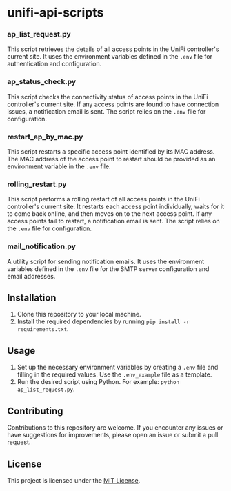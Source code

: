 # unifi-api-scripts


### ap_list_request.py

This script retrieves the details of all access points in the UniFi controller's current site. It uses the environment variables defined in the `.env` file for authentication and configuration.

### ap_status_check.py

This script checks the connectivity status of access points in the UniFi controller's current site. If any access points are found to have connection issues, a notification email is sent. The script  relies on the `.env` file for configuration.

### restart_ap_by_mac.py

This script restarts a specific access point identified by its MAC address. The MAC address of the access point to restart should be provided as an environment variable in the `.env` file.

### rolling_restart.py

This script performs a rolling restart of all access points in the UniFi controller's current site. It restarts each access point individually, waits for it to come back online, and then moves on to the next access point. If any access points fail to restart, a notification email is sent. The script relies on the `.env` file for configuration.

### mail_notification.py

A utility script for sending notification emails. It uses the environment variables defined in the `.env` file for the SMTP server configuration and email addresses.


## Installation

1. Clone this repository to your local machine.
2. Install the required dependencies by running `pip install -r requirements.txt`.

## Usage

1. Set up the necessary environment variables by creating a `.env` file and filling in the required values. Use the `.env_example` file as a template.
2. Run the desired script using Python. For example: `python ap_list_request.py`.

## Contributing

Contributions to this repository are welcome. If you encounter any issues or have suggestions for improvements, please open an issue or submit a pull request.

## License

This project is licensed under the [MIT License](LICENSE).
